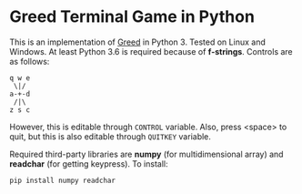 # Greed Terminal Game in Python

This is an implementation of [Greed](https://www.youtube.com/watch?v=XQHq6tdxylk) in Python 3. Tested on Linux and Windows. At least Python 3.6 is required because of **f-strings**. Controls are as follows:

```
q w e
 \|/ 
a-+-d
 /|\ 
z s c
```
However, this is editable through `CONTROL` variable. Also, press &lt;space&gt; to quit, but this is also editable through `QUITKEY` variable.

Required third-party libraries are **numpy** (for multidimensional array) and **readchar** (for getting keypress). To install:
```console
pip install numpy readchar
```

